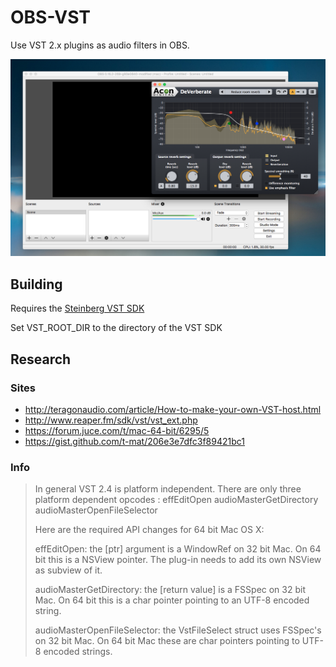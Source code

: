 # OBS-VST
Use VST 2.x plugins as audio filters in OBS.

![Plugin Preview](screenshot.png)

## Building
Requires the [Steinberg VST SDK](http://www.steinberg.net/en/company/3rd_party_developer.html)

Set VST_ROOT_DIR to the directory of the VST SDK

## Research
### Sites
*  http://teragonaudio.com/article/How-to-make-your-own-VST-host.html
*  http://www.reaper.fm/sdk/vst/vst_ext.php
*  https://forum.juce.com/t/mac-64-bit/6295/5
*  https://gist.github.com/t-mat/206e3e7dfc3f89421bc1

### Info
> In general VST 2.4 is platform independent. There are only three platform
  dependent opcodes :
  effEditOpen
  audioMasterGetDirectory
  audioMasterOpenFileSelector
> 
> Here are the required API changes for 64 bit Mac OS X:
>
> effEditOpen:
  the [ptr] argument is a WindowRef on 32 bit Mac.
  On 64 bit this is a NSView pointer. The plug-in needs to add its own NSView as
  subview of it.
>
> audioMasterGetDirectory:
  the [return value] is a FSSpec on 32 bit Mac.
  On 64 bit this is a char pointer pointing to an UTF-8 encoded string.
>
> audioMasterOpenFileSelector:
  the VstFileSelect struct uses FSSpec's on 32 bit Mac.
  On 64 bit Mac these are char pointers pointing to UTF-8 encoded strings.
